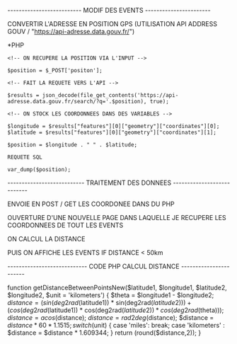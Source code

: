 -------------------------- MODIF DES EVENTS -----------------------

CONVERTIR L'ADRESSE EN POSITION GPS (UTILISATION API ADDRESS GOUV / "https://api-adresse.data.gouv.fr/")

*PHP 

    <!-- ON RECUPERE LA POSITION VIA L'INPUT -->

    $position = $_POST['positon'];

    <!-- FAIT LA REQUETE VERS L'API -->

    $results = json_decode(file_get_contents('https://api-adresse.data.gouv.fr/search/?q='.$position), true);

    <!-- ON STOCK LES COORDONNEES DANS DES VARIABLES -->

    $longitude = $results["features"][0]["geometry"]["coordinates"][0]; 
    $latitude = $results["features"][0]["geometry"]["coordinates"][1];

    $position = $longitude . " " . $latitude;

    REQUETE SQL

    var_dump($position);


--------------------------- TRAITEMENT DES DONNEES ---------------------------

ENVOIE EN POST / GET LES COORDONEE DANS DU PHP

OUVERTURE D'UNE NOUVELLE PAGE DANS LAQUELLE JE RECUPERE LES COORDONNEES DE TOUT LES EVENTS 

ON CALCUL LA DISTANCE 

PUIS ON AFFICHE LES EVENTS IF DISTANCE < 50km


---------------------------- CODE PHP CALCUL DISTANCE -----------------------


function getDistanceBetweenPointsNew($latitude1, $longitude1, $latitude2,    $longitude2, $unit = 'kilometers') {
   $theta = $longitude1 - $longitude2; 
   $distance = (sin(deg2rad($latitude1)) * sin(deg2rad($latitude2))) + (cos(deg2rad($latitude1)) * cos(deg2rad($latitude2)) * cos(deg2rad($theta))); 
   $distance = acos($distance); 
   $distance = rad2deg($distance); 
   $distance = $distance * 60 * 1.1515; 
   switch($unit) { 
     case 'miles': 
       break; 
     case 'kilometers' : 
       $distance = $distance * 1.609344; 
   } 
   return (round($distance,2)); 
 }